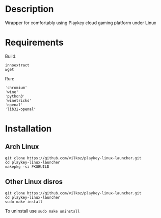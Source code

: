 # Description

Wrapper for comfortably using Playkey cloud gaming platform under Linux

# Requirements

Build:
```
innoextract
wget
```

Run:
```
'chromium'
'wine'
'python3'
'winetricks'
'openal'
'lib32-openal'
```

# Installation

## Arch Linux

```
git clone https://github.com/vilkoz/playkey-linux-launcher.git
cd playkey-linux-launcher
makepkg -si PKGBUILD
```

## Other Linux disros
```
git clone https://github.com/vilkoz/playkey-linux-launcher.git
cd playkey-linux-launcher
sudo make install
```

To uninstall use `sudo make uninstall`

